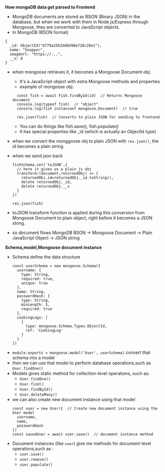
**How mongoDB data get parsed to Frontend**
- MongoDB documents are stored as BSON (Binary JSON) in the database, but when we work with them in Node.js/Express through Mongoose, they are converted to JavaScript objects.
- In MongoDB (BSON format)
```
{
  _id: ObjectId("6779a2563dd8d90e710c29e1"),
  name: "Snapper",
  imageUrl: "https://...",
  __v: 0
}
```
- when mongoose retrieves it, it becomes a Mongoose Document obj:
  - It's a JavaScript object with extra Mongoose methods and properties
  - example of mongoose obj:
  ```
    const fish = await Fish.findById(id)  // Returns Mongoose document
    console.log(typeof fish)  // "object"
    console.log(fish instanceof mongoose.Document)  // true

    res.json(fish)  // Converts to plain JSON for sending to frontend
  ```
  - You can do things like fish.save(), fish.populate()
  - It has special properties like _id (which is actually an ObjectId type) 
- when we convert the monggoose obj to plain JSON with ```res.json()```, the id becomes a plain string
- when we send json back

  ```
  fishSchema.set('toJSON',{
    // here it gives us a plain js obj
    transform:(document,returnedObj) => {
      returnedObj.id=returnedObj._id.toString(),
      delete returnedObj._id,
      delete returnedObj.__v
    }
  })

  res.json(fish)
  ```
- toJSON transform function is applied during this conversion from Mongoose Document to plain object, right before it becomes a JSON string.
- so document flows MongoDB BSON → Mongoose Document → Plain JavaScript Object → JSON string

**Schema,model,Mongoose document instance**
- Schema define the data structure
  ```
  const userSchema = new mongoose.Schema({
    username: {
      type: String,
      required: true,
      unique: true
    },
    name: String,
    passwordHash: {
      type: String,
      minLength: 5,
      required: true
    },
    cookingLogs: [
      {
        type: mongoose.Schema.Types.ObjectId,
        ref: 'CookingLog'
      }
    ]
  })
  ```
- ```module.exports = mongoose.model('User', userSchema)``` convert that schema into a model
- then we can use that model to perform database operations,such as  ```User.findOne()```
- Models gives static method for collection-level operations, such as:
  - ```User.findOne()```
  - ```User.find()```
  - ```User.findById()```
  - ```User.deleteMany()```
- we can also create new document instance using that model
  ```
  const user = new User({  // Create new document instance using the User model
    username,
    name,
    passwordHash
  })
  const savedUser = await user.save()  // document instance method
  ```
- Document instances (like ```user```) give me methods for document-level operations,such as :
  - ```user.save()```
  - ```user.remove()```
  - ```user.populate()```


